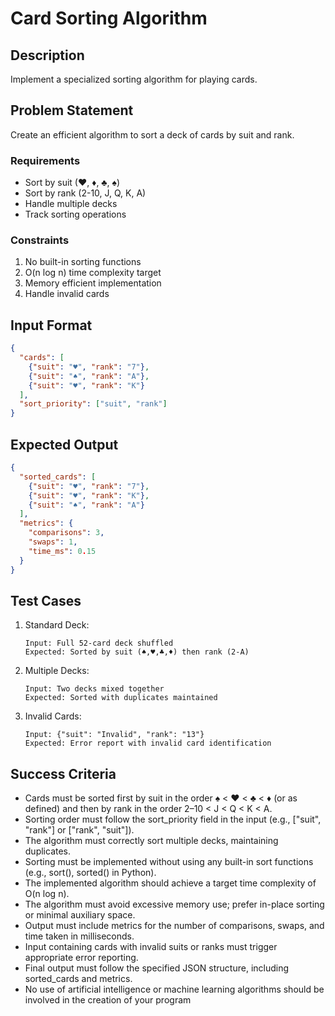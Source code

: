 # Card Sorting Algorithm

## Description
Implement a specialized sorting algorithm for playing cards.

## Problem Statement
Create an efficient algorithm to sort a deck of cards by suit and rank.

### Requirements
- Sort by suit (♥, ♦, ♣, ♠)
- Sort by rank (2-10, J, Q, K, A)
- Handle multiple decks
- Track sorting operations

### Constraints
1. No built-in sorting functions
2. O(n log n) time complexity target
3. Memory efficient implementation
4. Handle invalid cards

## Input Format
```json
{
  "cards": [
    {"suit": "♥", "rank": "7"},
    {"suit": "♠", "rank": "A"},
    {"suit": "♥", "rank": "K"}
  ],
  "sort_priority": ["suit", "rank"]
}
```

## Expected Output
```json
{
  "sorted_cards": [
    {"suit": "♥", "rank": "7"},
    {"suit": "♥", "rank": "K"},
    {"suit": "♠", "rank": "A"}
  ],
  "metrics": {
    "comparisons": 3,
    "swaps": 1,
    "time_ms": 0.15
  }
}
```

## Test Cases
1. Standard Deck:
   ```
   Input: Full 52-card deck shuffled
   Expected: Sorted by suit (♠,♥,♣,♦) then rank (2-A)
   ```

2. Multiple Decks:
   ```
   Input: Two decks mixed together
   Expected: Sorted with duplicates maintained
   ```

3. Invalid Cards:
   ```
   Input: {"suit": "Invalid", "rank": "13"}
   Expected: Error report with invalid card identification
   ```


## Success Criteria
- Cards must be sorted first by suit in the order ♠ < ♥ < ♣ < ♦ (or as defined) and then by rank in the order 2–10 < J < Q < K < A.
- Sorting order must follow the sort_priority field in the input (e.g., ["suit", "rank"] or ["rank", "suit"]).
- The algorithm must correctly sort multiple decks, maintaining duplicates.
- Sorting must be implemented without using any built-in sort functions (e.g., sort(), sorted() in Python).
- The implemented algorithm should achieve a target time complexity of O(n log n).
- The algorithm must avoid excessive memory use; prefer in-place sorting or minimal auxiliary space.
- Output must include metrics for the number of comparisons, swaps, and time taken in milliseconds.
- Input containing cards with invalid suits or ranks must trigger appropriate error reporting.
- Final output must follow the specified JSON structure, including sorted_cards and metrics.
- No use of artificial intelligence or machine learning algorithms should be involved in the creation of your program
